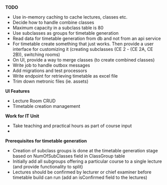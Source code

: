 **TODO**
- Use in-memory caching to cache lectures, classes etc.
- Decide how to handle combine classes
- Maximum capacity in a subclass table is 80
- Use subclasses as groups for timetable generation
- Read data for timetable generation from db and not from an api service
- For timetable create something that just works. Then provide a user interface for customizing it (creating subclasses (CE 2 - (CE 2A, CE 2B)), switching rooms)
- On UI, provide a way to merge classes (to create combined classes)
- Write job to handle outbox messages
- Add migrations and test processors
- Write endpoint for retrieving timetable as excel file
- Trim down metronic files (ie. assets)

**UI Features**
- Lecture Room CRUD
- Timetable creation management

**Work for IT Unit**
- Take teaching and practical hours as part of course input
- 

**Prerequisites for timetable generation**
- Creation of subclass groups is done at the timetable generation stage based on NumOfSubClasses field in ClassGroup table
- Initially add all subgroups offering a particular course to a single lecture (and provide functionality to split)
- Lectures should be confirmed by lecturer or chief examiner before timetable build can run (add an isConfirmed field to the lectures)
